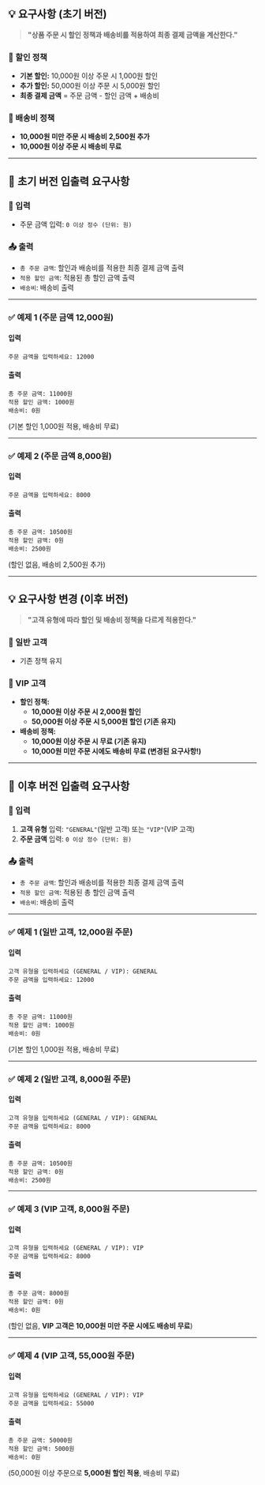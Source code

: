 ## 💡 요구사항 (초기 버전)

> **"상품 주문 시 할인 정책과 배송비를 적용하여 최종 결제 금액을 계산한다."**

### 📌 할인 정책

- **기본 할인:** 10,000원 이상 주문 시 1,000원 할인
- **추가 할인:** 50,000원 이상 주문 시 5,000원 할인
- **최종 결제 금액** = 주문 금액 - 할인 금액 + 배송비

### 📌 배송비 정책

- **10,000원 미만 주문 시 배송비 2,500원 추가**
- **10,000원 이상 주문 시 배송비 무료**

---

## 📌 초기 버전 입출력 요구사항

### 🛒 입력

- 주문 금액 입력: `0 이상 정수 (단위: 원)`

### 📤 출력

- `총 주문 금액`: 할인과 배송비를 적용한 최종 결제 금액 출력
- `적용 할인 금액`: 적용된 총 할인 금액 출력
- `배송비`: 배송비 출력

---

### ✅ 예제 1 (주문 금액 12,000원)

#### **입력**

```
주문 금액을 입력하세요: 12000
```

#### **출력**

```
총 주문 금액: 11000원
적용 할인 금액: 1000원
배송비: 0원
```

(기본 할인 1,000원 적용, 배송비 무료)

---

### ✅ 예제 2 (주문 금액 8,000원)

#### **입력**

```
주문 금액을 입력하세요: 8000
```

#### **출력**

```
총 주문 금액: 10500원
적용 할인 금액: 0원
배송비: 2500원
```

(할인 없음, 배송비 2,500원 추가)

---

## 💡 요구사항 변경 (이후 버전)

> **"고객 유형에 따라 할인 및 배송비 정책을 다르게 적용한다."**

### 📌 일반 고객

- 기존 정책 유지

### 📌 VIP 고객

- **할인 정책:**
    - **10,000원 이상 주문 시 2,000원 할인**
    - **50,000원 이상 주문 시 5,000원 할인 (기존 유지)**
- **배송비 정책:**
    - **10,000원 이상 주문 시 무료 (기존 유지)**
    - **10,000원 미만 주문 시에도 배송비 무료 (변경된 요구사항!)**

---

## 📌 이후 버전 입출력 요구사항

### 🛒 입력

1. **고객 유형** 입력: `"GENERAL"`(일반 고객) 또는 `"VIP"`(VIP 고객)
2. **주문 금액** 입력: `0 이상 정수 (단위: 원)`

### 📤 출력

- `총 주문 금액`: 할인과 배송비를 적용한 최종 결제 금액 출력
- `적용 할인 금액`: 적용된 총 할인 금액 출력
- `배송비`: 배송비 출력

---

### ✅ 예제 1 (일반 고객, 12,000원 주문)

#### **입력**

```
고객 유형을 입력하세요 (GENERAL / VIP): GENERAL
주문 금액을 입력하세요: 12000
```

#### **출력**

```
총 주문 금액: 11000원
적용 할인 금액: 1000원
배송비: 0원
```

(기본 할인 1,000원 적용, 배송비 무료)

---

### ✅ 예제 2 (일반 고객, 8,000원 주문)

#### **입력**

```
고객 유형을 입력하세요 (GENERAL / VIP): GENERAL
주문 금액을 입력하세요: 8000
```

#### **출력**

```
총 주문 금액: 10500원
적용 할인 금액: 0원
배송비: 2500원
```

---

### ✅ 예제 3 (VIP 고객, 8,000원 주문)

#### **입력**

```
고객 유형을 입력하세요 (GENERAL / VIP): VIP
주문 금액을 입력하세요: 8000
```

#### **출력**

```
총 주문 금액: 8000원
적용 할인 금액: 0원
배송비: 0원
```

(할인 없음, **VIP 고객은 10,000원 미만 주문 시에도 배송비 무료**)

---

### ✅ 예제 4 (VIP 고객, 55,000원 주문)

#### **입력**

```
고객 유형을 입력하세요 (GENERAL / VIP): VIP
주문 금액을 입력하세요: 55000
```

#### **출력**

```
총 주문 금액: 50000원
적용 할인 금액: 5000원
배송비: 0원
```

(50,000원 이상 주문으로 **5,000원 할인 적용**, 배송비 무료)
